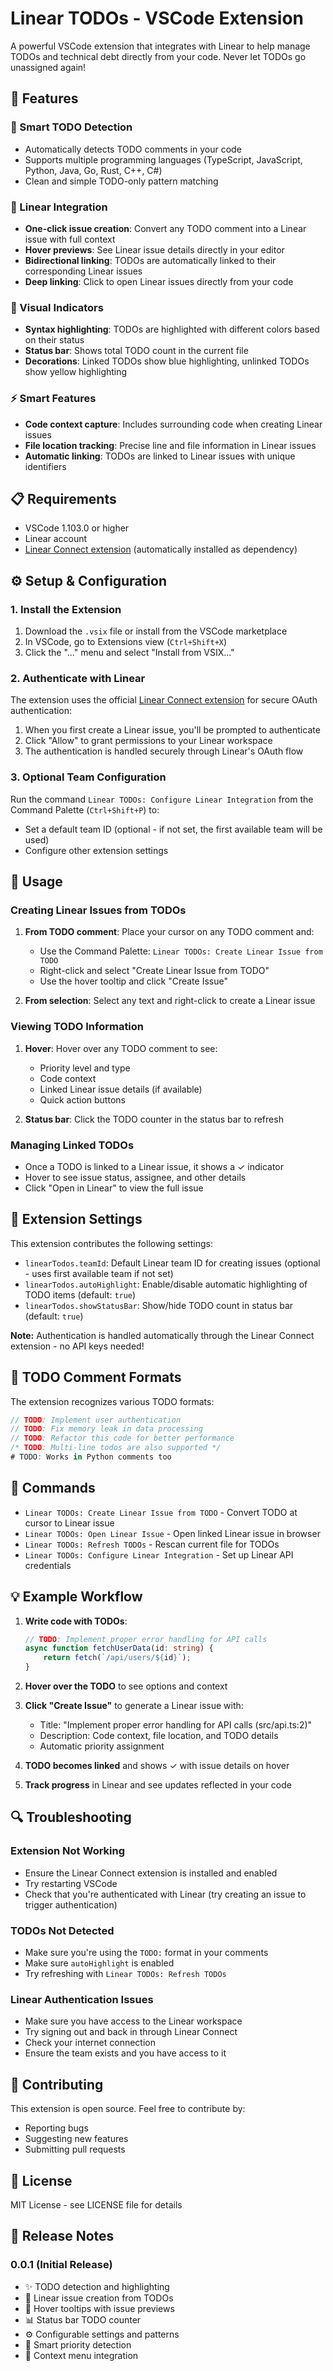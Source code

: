 # Linear TODOs - VSCode Extension

A powerful VSCode extension that integrates with Linear to help manage TODOs and technical debt directly from your code. Never let TODOs go unassigned again!

## 🚀 Features

### 📝 Smart TODO Detection
- Automatically detects TODO comments in your code
- Supports multiple programming languages (TypeScript, JavaScript, Python, Java, Go, Rust, C++, C#)
- Clean and simple TODO-only pattern matching

### 🔗 Linear Integration
- **One-click issue creation**: Convert any TODO comment into a Linear issue with full context
- **Hover previews**: See Linear issue details directly in your editor
- **Bidirectional linking**: TODOs are automatically linked to their corresponding Linear issues
- **Deep linking**: Click to open Linear issues directly from your code

### 🎨 Visual Indicators
- **Syntax highlighting**: TODOs are highlighted with different colors based on their status
- **Status bar**: Shows total TODO count in the current file
- **Decorations**: Linked TODOs show blue highlighting, unlinked TODOs show yellow highlighting

### ⚡ Smart Features
- **Code context capture**: Includes surrounding code when creating Linear issues
- **File location tracking**: Precise line and file information in Linear issues
- **Automatic linking**: TODOs are linked to Linear issues with unique identifiers

## 📋 Requirements

- VSCode 1.103.0 or higher
- Linear account
- [Linear Connect extension](https://marketplace.visualstudio.com/items?itemName=Linear.linear-connect) (automatically installed as dependency)

## ⚙️ Setup & Configuration

### 1. Install the Extension
1. Download the `.vsix` file or install from the VSCode marketplace
2. In VSCode, go to Extensions view (`Ctrl+Shift+X`)
3. Click the "..." menu and select "Install from VSIX..."

### 2. Authenticate with Linear
The extension uses the official [Linear Connect extension](https://marketplace.visualstudio.com/items?itemName=Linear.linear-connect) for secure OAuth authentication:

1. When you first create a Linear issue, you'll be prompted to authenticate
2. Click "Allow" to grant permissions to your Linear workspace
3. The authentication is handled securely through Linear's OAuth flow

### 3. Optional Team Configuration
Run the command `Linear TODOs: Configure Linear Integration` from the Command Palette (`Ctrl+Shift+P`) to:
- Set a default team ID (optional - if not set, the first available team will be used)
- Configure other extension settings

## 🎯 Usage

### Creating Linear Issues from TODOs

1. **From TODO comment**: Place your cursor on any TODO comment and:
   - Use the Command Palette: `Linear TODOs: Create Linear Issue from TODO`
   - Right-click and select "Create Linear Issue from TODO"
   - Use the hover tooltip and click "Create Issue"

2. **From selection**: Select any text and right-click to create a Linear issue

### Viewing TODO Information

1. **Hover**: Hover over any TODO comment to see:
   - Priority level and type
   - Code context
   - Linked Linear issue details (if available)
   - Quick action buttons

2. **Status bar**: Click the TODO counter in the status bar to refresh

### Managing Linked TODOs

- Once a TODO is linked to a Linear issue, it shows a ✓ indicator
- Hover to see issue status, assignee, and other details
- Click "Open in Linear" to view the full issue

## 🔧 Extension Settings

This extension contributes the following settings:

* `linearTodos.teamId`: Default Linear team ID for creating issues (optional - uses first available team if not set)
* `linearTodos.autoHighlight`: Enable/disable automatic highlighting of TODO items (default: `true`)
* `linearTodos.showStatusBar`: Show/hide TODO count in status bar (default: `true`)

**Note:** Authentication is handled automatically through the Linear Connect extension - no API keys needed!

## 📝 TODO Comment Formats

The extension recognizes various TODO formats:

```typescript
// TODO: Implement user authentication
// TODO: Fix memory leak in data processing
// TODO: Refactor this code for better performance
/* TODO: Multi-line todos are also supported */
# TODO: Works in Python comments too
```


## 🚀 Commands

- `Linear TODOs: Create Linear Issue from TODO` - Convert TODO at cursor to Linear issue
- `Linear TODOs: Open Linear Issue` - Open linked Linear issue in browser
- `Linear TODOs: Refresh TODOs` - Rescan current file for TODOs
- `Linear TODOs: Configure Linear Integration` - Set up Linear API credentials

## 💡 Example Workflow

1. **Write code with TODOs**:
   ```typescript
   // TODO: Implement proper error handling for API calls
   async function fetchUserData(id: string) {
       return fetch(`/api/users/${id}`);
   }
   ```

2. **Hover over the TODO** to see options and context

3. **Click "Create Issue"** to generate a Linear issue with:
   - Title: "Implement proper error handling for API calls (src/api.ts:2)"
   - Description: Code context, file location, and TODO details
   - Automatic priority assignment

4. **TODO becomes linked** and shows ✓ with issue details on hover

5. **Track progress** in Linear and see updates reflected in your code

## 🔍 Troubleshooting

### Extension Not Working
- Ensure the Linear Connect extension is installed and enabled
- Try restarting VSCode
- Check that you're authenticated with Linear (try creating an issue to trigger authentication)

### TODOs Not Detected
- Make sure you're using the `TODO:` format in your comments
- Make sure `autoHighlight` is enabled
- Try refreshing with `Linear TODOs: Refresh TODOs`

### Linear Authentication Issues
- Make sure you have access to the Linear workspace
- Try signing out and back in through Linear Connect
- Check your internet connection
- Ensure the team exists and you have access to it

## 🤝 Contributing

This extension is open source. Feel free to contribute by:
- Reporting bugs
- Suggesting new features
- Submitting pull requests

## 📄 License

MIT License - see LICENSE file for details

## 🎉 Release Notes

### 0.0.1 (Initial Release)

- ✨ TODO detection and highlighting
- 🔗 Linear issue creation from TODOs
- 👀 Hover tooltips with issue previews
- 📊 Status bar TODO counter
- ⚙️ Configurable settings and patterns
- 🎯 Smart priority detection
- 📱 Context menu integration
